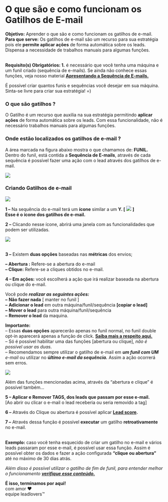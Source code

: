 # O que são e como funcionam os Gatilhos de E-mail

**Objetivo:** Aprender o que são e como funcionam os gatilhos de e-mail.\
**Para que serve:** Os gatilhos de e-mail são um recurso para sua estratégia pois ele **permite aplicar ações** de forma automática sobre os leads. Dispensa a necessidade de trabalhos manuais para algumas funções.

\
**Requisito(s) Obrigatórios: 1.** é necessário que você tenha uma máquina e um funil criado (sequência de e-mails). Se ainda não conhece essas funções, veja nosso material [**Apresentando a Sequência de E-mails.**](../../../backlog/apresentando-a-sequencia-de-e-mails.md)

É possível criar quantos funis e sequências você desejar em sua máquina. Sinta-se livre para criar sua estratégia! =)

### **O que são gatilhos ?**

O Gatilho é um recurso que auxilia na sua estratégia permitindo **aplicar ações** de forma automática sobre os leads. Com essa funcionalidade, não é necessário trabalhos manuais para algumas funções.

### **Onde estão localizados os gatilhos de e-mail ?**

A área marcada na figura abaixo mostra o que chamamos de: **FUNIL.**\
Dentro do funil, está contida a **Sequência de E-mails**, através de cada sequência é possível fazer uma ação com o lead através dos gatilhos de e-mail.

[![](https://legado.leadlovers.site/wp-content/uploads/2020/09/o-que-so-os-gatilhos-de-e-mail-360042162133\_mceclip6.png)](http://legado.leadlovers.site/wp-content/uploads/2020/09/o-que-so-os-gatilhos-de-e-mail-360042162133\_mceclip6.png)

### **Criando Gatilhos de e-mail**

[![](https://legado.leadlovers.site/wp-content/uploads/2020/09/o-que-so-os-gatilhos-de-e-mail-360042162133\_mceclip0.png)](http://legado.leadlovers.site/wp-content/uploads/2020/09/o-que-so-os-gatilhos-de-e-mail-360042162133\_mceclip0.png)

**1 –** Na sequência do e-mail terá um **ícone** similar a um **Y. \[** [![](https://legado.leadlovers.site/wp-content/uploads/2020/09/o-que-so-os-gatilhos-de-e-mail-360042162133\_mceclip1.png)](http://legado.leadlovers.site/wp-content/uploads/2020/09/o-que-so-os-gatilhos-de-e-mail-360042162133\_mceclip1.png) **]**\
**Esse é o ícone dos gatilhos de e-mail.**

**2 –** Clicando nesse ícone, abrirá uma janela com as funcionalidades que podem ser utilizadas.

[![](https://legado.leadlovers.site/wp-content/uploads/2020/09/o-que-so-os-gatilhos-de-e-mail-360042162133\_mceclip3.png)](http://legado.leadlovers.site/wp-content/uploads/2020/09/o-que-so-os-gatilhos-de-e-mail-360042162133\_mceclip3.png)

\
**3 –** Existem **duas opções** baseadas nas **métricas** dos envios;

**– Abertura :** Refere-se a abertura do e-mail\
**– Clique:** Refere-se a cliques obtidos no e-mail.

**4 – Em ações:** você escolherá a ação que irá realizar baseada na abertura ou clique do e-mail.

Você pode _**realizar as seguintes ações:**_\
**–** **Não fazer nada** \[ manter no funil ]\
**–** **Adicionar o lead** em outra máquina/funil/sequência **\[copiar o lead]**\
**–** **Mover o lead** para outra máquina/funil/sequência\
**–** **Remover o lead** da maquina.

**Importante:**\
– Essas **duas opções** aparecerão apenas no funil normal, no funil double opt-in aparecerá apenas a função de click. [**Saiba mais a respeito aqui.**](../../../backlog/o-que-e-double-opt-in-dupla-confirmacao.md)\
– Só é possível habilitar uma das funções \[abertura ou clique], _não é possível usar as duas_.\
– Recomendamos sempre utilizar o gatilho de e-mail em _**um funil com UM** e-mail_ ou utilizar no **ú**_**ltimo e-mail da sequência.**_ Assim a ação ocorrerá sem erros.



[![](https://legado.leadlovers.site/wp-content/uploads/2020/09/o-que-so-os-gatilhos-de-e-mail-360042162133\_mceclip4.png)](http://legado.leadlovers.site/wp-content/uploads/2020/09/o-que-so-os-gatilhos-de-e-mail-360042162133\_mceclip4.png)

Além das funções mencionadas acima, através da “abertura e clique” é possível também…

**5 – Aplicar e Remover TAGS, dos leads que passam por esse e-mail.**\
\[Ao abrir ou clicar o e-mail o lead receberia ou seria removido a tag]

**6 –** Através do Clique ou abertura é possível aplicar [**Lead score**](../../../backlog/indice-lead-score.md)**.**

**7 –** Através dessa função é possível **executar** um gatilho **retroativamente** no e-mail.

\
**Exemplo:** caso você tenha esquecido de criar um gatilho no e-mail e vários leads passaram por esse e-mail, é possível usar essa função. Assim é possível obter os dados e fazer a ação configurada **“clique ou abertura”** até no máximo de 30 dias atrás.&#x20;

_Além disso é possível utilizar o gatilho de fim de funil, para entender melhor o funcionamento_ [_**verifique esse conteúdo.**_](../../../backlog/como-utilizar-o-gatilho-de-fim-de-funil.md)



**É isso, terminamos por aqui!**\
com amor ❤\
equipe leadlovers™
